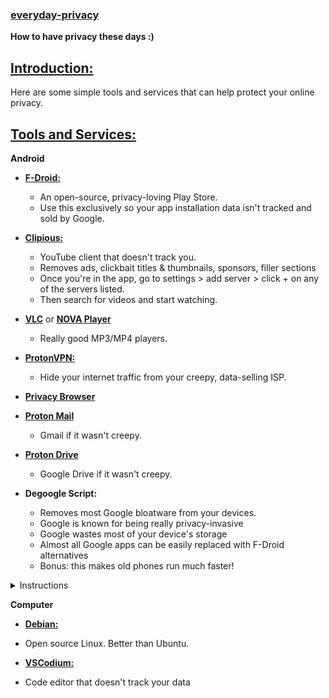 ### [everyday-privacy](#)

**How to have privacy these days :)**

## [Introduction:](#)

Here are some simple tools and services that can help protect your online privacy.

## [Tools and Services:](#)

  **Android**
  
- **[F-Droid:](https://f-droid.org/en/)**
  - An open-source, privacy-loving Play Store.
  - Use this exclusively so your app installation data isn't tracked and sold by Google.

- **[Clipious:](https://f-droid.org/en/packages/com.github.lamarios.clipious/)**
  - YouTube client that doesn't track you.
  - Removes ads, clickbait titles & thumbnails, sponsors, filler sections
  - Once you're in the app, go to settings > add server > click + on any of the servers listed.
  - Then search for videos and start watching.

- **[VLC](https://f-droid.org/en/packages/org.videolan.vlc/)** or **[NOVA Player](https://f-droid.org/en/packages/org.courville.nova/)**
  - Really good MP3/MP4 players.

- **[ProtonVPN:](https://f-droid.org/en/packages/ch.protonvpn.android/)**
  - Hide your internet traffic from your creepy, data-selling ISP.

- **[Privacy Browser](https://f-droid.org/en/packages/com.stoutner.privacybrowser.standard/)**

- **[Proton Mail](https://account.proton.me/mail)**
  - Gmail if it wasn't creepy.

- **[Proton Drive](https://proton.me/drive)**
  - Google Drive if it wasn't creepy.

- **Degoogle Script:**
  - Removes most Google bloatware from your devices.
  - Google is known for being really privacy-invasive
  - Google wastes most of your device's storage
  - Almost all Google apps can be easily replaced with F-Droid alternatives
  - Bonus: this makes old phones run much faster!
 
 <details>
   <summary>Instructions</summary>
  
   
   1. [Install ADB on your laptop](https://www.xda-developers.com/install-adb-windows-macos-linux/)
   2. [Enable USB Debugging](https://developer.android.com/studio/debug/dev-options)
   3. Plug your phone into your laptop and hit "allow usb debugging"
   4. Paste this into a terminal
 
   ```
   adb uninstall --user 0 com.google.android.apps.accessibility.auditor
   adb uninstall --user 0 com.google.android.apps.accessibility.maui.actionblocks
   adb uninstall --user 0 com.google.android.marvin.talkback
   adb uninstall --user 0 com.google.android.projection.gearhead
   adb uninstall --user 0 com.google.android.embedded.projection
   adb uninstall --user 0 com.google.android.apps.work.clouddpc
   adb uninstall --user 0 com.google.android.webview
   adb uninstall --user 0 com.google.android.webview.beta
   adb uninstall --user 0 com.google.android.webview.canary
   adb uninstall --user 0 com.google.android.webview.dev
   adb uninstall --user 0 com.google.android.tvrecommendations
   adb uninstall --user 0 com.google.android.tvlauncher
   adb uninstall --user 0 com.google.android.leanbacklauncher
   adb uninstall --user 0 com.google.android.tv.remote.service
   adb uninstall --user 0 com.google.android.wearable.assistant
   adb uninstall --user 0 com.google.android.backdrop
   adb uninstall --user 0 com.google.android.apps.blogger
   adb uninstall --user 0 com.google.android.calculator
   adb uninstall --user 0 com.google.samples.apps.cardboarddemo
   adb uninstall --user 0 com.google.android.ims
   adb uninstall --user 0 com.chrome.beta
   adb uninstall --user 0 com.chrome.canary
   adb uninstall --user 0 com.chrome.dev
   adb uninstall --user 0 com.google.chromeremotedesktop
   adb uninstall --user 0 com.google.android.apps.mediashell
   adb uninstall --user 0 com.google.android.deskclock
   adb uninstall --user 0 com.androidx.compose.material.catalog
   adb uninstall --user 0 com.google.android.contacts
   adb uninstall --user 0 com.google.android.apps.audition
   adb uninstall --user 0 com.google.android.apps.village.boond
   adb uninstall --user 0 com.google.android.apps.restore
   adb uninstall --user 0 com.google.android.apps.pixelmigrate
   adb uninstall --user 0 com.google.android.apps.wifisetup.app
   adb uninstall --user 0 com.google.android.apps.wellbeing
   adb uninstall --user 0 com.google.android.apps.camera.poseidon
   adb uninstall --user 0 com.google.android.apps.kids.familylinkhelper
   adb uninstall --user 0 com.google.location.nearby.apps.fastpair.validator
   adb uninstall --user 0 com.google.android.apps.nbu.files
   adb uninstall --user 0 com.google.android.apps.photosgo
   adb uninstall --user 0 com.google.android.apps.automotive.gamesnacks
   adb uninstall --user 0 com.google.android.inputmethod.latin
   adb uninstall --user 0 com.google.android.gm
   adb uninstall --user 0 com.google.android.gm.lite
   adb uninstall --user 0 com.google.android.googlequicksearchbox
   adb uninstall --user 0 com.google.android.apps.enterprise.cpanel
   adb uninstall --user 0 com.google.android.apps.aiy
   adb uninstall --user 0 com.google.android.apps.giant
   adb uninstall --user 0 com.google.android.katniss
   adb uninstall --user 0 com.google.android.apps.cultural
   adb uninstall --user 0 com.google.android.apps.googleassistant
   adb uninstall --user 0 com.google.android.apps.assistant
   adb uninstall --user 0 com.google.android.apps.authenticator2
   adb uninstall --user 0 com.google.android.apps.automotive.templates.host
   adb uninstall --user 0 com.google.android.apps.automotive.inputmethod
   adb uninstall --user 0 com.google.android.calendar
   adb uninstall --user 0 com.google.android.apps.dynamite
   adb uninstall --user 0 com.android.chrome
   adb uninstall --user 0 com.google.android.apps.classroom
   adb uninstall --user 0 com.google.android.apps.cloudconsole
   adb uninstall --user 0 com.google.enterprise.topaz.mobile.android
   adb uninstall --user 0 com.google.android.apps.docs.editors.docs
   adb uninstall --user 0 com.google.android.apps.docs
   adb uninstall --user 0 com.google.earth
   adb uninstall --user 0 com.google.android.apps.kids.familylink
   adb uninstall --user 0 com.google.android.apps.tycho
   adb uninstall --user 0 com.google.android.apps.adm
   adb uninstall --user 0 com.google.android.apps.fitness
   adb uninstall --user 0 com.google.android.apps.searchlite
   adb uninstall --user 0 com.google.android.apps.health.research.studies
   adb uninstall --user 0 com.google.android.apps.chromecast.app
   adb uninstall --user 0 com.google.samples.apps.iosched
   adb uninstall --user 0 com.google.android.keep
   adb uninstall --user 0 com.google.ar.lens
   adb uninstall --user 0 com.google.android.apps.ads.homeservices
   adb uninstall --user 0 com.google.android.apps.maps
   adb uninstall --user 0 com.google.android.apps.mapslite
   adb uninstall --user 0 com.google.android.apps.tachyon
   adb uninstall --user 0 com.google.android.apps.meetings
   adb uninstall --user 0 com.google.android.apps.messaging
   adb uninstall --user 0 com.google.android.apps.magazines
   adb uninstall --user 0 com.google.android.apps.subscriptions.red
   adb uninstall --user 0 com.google.android.apps.paidtasks
   adb uninstall --user 0 com.google.android.apps.nbu.paisa.user
   adb uninstall --user 0 com.google.android.apps.photos
   adb uninstall --user 0 com.google.android.apps.wearables.maestro.companion
   adb uninstall --user 0 com.google.android.apps.wear.companion
   adb uninstall --user 0 com.google.android.wearable.watchface.rwf
   adb uninstall --user 0 com.google.android.wearable.fitbit.mcu.data
   adb uninstall --user 0 com.google.android.apps.books
   adb uninstall --user 0 com.google.android.apps.playconsole
   adb uninstall --user 0 com.google.android.play.games
   adb uninstall --user 0 com.google.android.gms
   adb uninstall --user 0 com.google.ar.core
   adb uninstall --user 0 com.google.android.apps.podcasts
   adb uninstall --user 0 com.google.android.apps.docs.editors.sheets
   adb uninstall --user 0 com.google.android.apps.docs.editors.slides
   adb uninstall --user 0 com.google.android.apps.helprtc
   adb uninstall --user 0 com.google.android.apps.tasks
   adb uninstall --user 0 com.google.android.apps.translate
   adb uninstall --user 0 com.google.android.videos
   adb uninstall --user 0 com.google.android.apps.googlevoice
   adb uninstall --user 0 com.google.android.apps.walletnfcrel
   adb uninstall --user 0 com.google.android.apps.healthdata
   adb uninstall --user 0 com.google.android.wearable.healthservices
   adb uninstall --user 0 com.google.android.apps.jam
   adb uninstall --user 0 com.google.android.tv
   adb uninstall --user 0 com.google.android.apps.cloud.cloudbi
   adb uninstall --user 0 com.google.android.apps.accessibility.reveal
   adb uninstall --user 0 com.google.android.apps.accessibility.magnifier
   adb uninstall --user 0 com.google.android.apps.motionsense.bridge
   adb uninstall --user 0 com.google.android.apps.navlite
   adb uninstall --user 0 com.google.android.apps.onlineinsightspanel
   adb uninstall --user 0 com.google.android.apps.safetyhub
   adb uninstall --user 0 com.google.android.dialer
   adb uninstall --user 0 com.google.android.apps.photos.scanner
   adb uninstall --user 0 com.google.android.GoogleCamera
   adb uninstall --user 0 com.google.android.apps.camera.services
   adb uninstall --user 0 com.google.android.apps.pixel.health
   adb uninstall --user 0 com.google.android.wearable.pixel.pdms
   adb uninstall --user 0 com.google.android.apps.baselinestudy
   adb uninstall --user 0 com.google.research.projectrelate
   adb uninstall --user 0 com.google.android.wearable.protolayout.renderer
   adb uninstall --user 0 com.google.android.apps.seekh
   adb uninstall --user 0 com.google.android.accessibility.reader
   adb uninstall --user 0 com.google.android.apps.recorder
   adb uninstall --user 0 com.google.android.apps.userpanel
   adb uninstall --user 0 com.google.android.apps.security.securityhub
   adb uninstall --user 0 com.google.android.euicc
   adb uninstall --user 0 com.niksoftware.snapseed
   adb uninstall --user 0 com.google.socratic
   adb uninstall --user 0 com.google.android.accessibility.soundamplifier
   adb uninstall --user 0 com.google.android.tts
   adb uninstall --user 0 com.google.android.accessibility.switchaccess
   adb uninstall --user 0 com.google.toontastic
   adb uninstall --user 0 com.google.android.tv
   adb uninstall --user 0 com.google.android.youtube
   adb uninstall --user 0 com.google.android.apps.youtube.producer
   adb uninstall --user 0 com.google.android.youtube.tv
   adb uninstall --user 0 com.google.android.apps.youtube.kids
   adb uninstall --user 0 com.google.android.youtube.tvkids
   adb uninstall --user 0 com.google.android.apps.youtube.music
   adb uninstall --user 0 com.google.android.youtube.tvmusic
   adb uninstall --user 0 com.google.android.apps.youtube.music.pwa
   adb uninstall --user 0 com.google.android.apps.youtube.creator
   adb uninstall --user 0 com.google.android.apps.youtube.unplugged
   adb uninstall --user 0 com.google.android.youtube.tvunplugged
   ```
  
  </details>

  **Computer**
  
  - [**Debian:**](https://www.wikihow.com/Install-Debian)
   - Open source Linux. Better than Ubuntu. 

  - [**VSCodium:**](https://vscodium.com/#install)
   - Code editor that doesn't track your data
